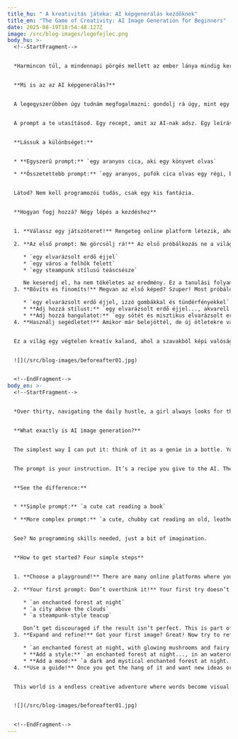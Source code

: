 ```yaml
---
title_hu: " A kreativitás játéka: AI képgenerálás kezdőknek"
title_en: "The Game of Creativity: AI Image Generation for Beginners"
date: 2025-08-19T18:54:48.127Z
image: /src/blog-images/logofejlec.png
body_hu: >-
  <!--StartFragment-->


  *Harmincon túl, a mindennapi pörgés mellett az ember lánya mindig keresi azokat a kis szigeteket, ahol ki tud kapcsolni, ahol valami újat alkothat. Ez nálam az **AI képgenerálás** lett. Olyan, mint egy új szerelem, tele meglepetéssel és felfedezésekkel. Ha te is láttál már elképesztő, meseszerű vagy épp fotórealisztikus képeket az interneten, de azt gondolod, túl bonyolult a dolog, akkor ez a cikk neked szól. Ez nem egy programozói feladat, hidd el, sokkal inkább egy kreatív játszótér.*


  **Mi is az az AI képgenerálás?**


  A legegyszerűbben úgy tudnám megfogalmazni: gondolj rá úgy, mint egy szellemre a palackban. Te vagy a mester, aki kíván valamit, a szellem (az AI) pedig a legjobb tudása szerint teljesíti azt. A kívánságod pedig nem más, mint egy szöveges leírás, amit **prompt**-nak hívunk.


  A prompt a te utasításod. Egy recept, amit az AI-nak adsz. Egy leírás, amiben minden benne van, amit a képen látni szeretnél. Minél pontosabb, részletesebb és hangulatosabb a recepted, annál "finomabb" lesz a végeredmény.


  **Lássuk a különbséget:**


  * **Egyszerű prompt:** `egy aranyos cica, aki egy könyvet olvas`

  * **Összetettebb prompt:** `egy aranyos, pufók cica olvas egy régi, bőrkötéses könyvet egy kandalló mellett, drámai megvilágítás, olajfestmény stílus`


  Látod? Nem kell programozói tudás, csak egy kis fantázia.


  **Hogyan fogj hozzá? Négy lépés a kezdéshez**


  1. **Válassz egy játszóteret!** Rengeteg online platform létezik, ahol ingyenesen kipróbálhatod magad. Nincs szükség telepítésre, csak regisztrálsz, és már mehet is a móka. Az én személyes [kedvenceimet](https://aliceinbp.com/links.html) megtalálod a honlapomon, de kezdésnek a **Microsoft Copilot** (teljesen ingyenes) vagy a **NightCafe** (naponta ad ingyen kreditet) tökéletes választás.

  2. **Az első prompt: Ne görcsölj rá!** Az első próbálkozás ne a világmegváltó műalkotásról szóljon! A cél az, hogy ráérezz az ízére. Írj be valami egyszerűt és hangulatosat, például:

     * `egy elvarázsolt erdő éjjel`
     * `egy város a felhők felett`
     * `egy steampunk stílusú teáscsésze`

     Ne keseredj el, ha nem tökéletes az eredmény. Ez a tanulási folyamat része, a legszebb képek néha a "hibákból" születnek.
  3. **Bővíts és finomíts!** Megvan az első képed? Szuper! Most próbáld meg finomítani. Adj hozzá újabb részleteket, **"fűszereket"** a prompthoz.

     * `egy elvarázsolt erdő éjjel, izzó gombákkal és tündérfényekkel`
     * **Adj hozzá stílust:** `egy elvarázsolt erdő éjjel..., akvarell festmény stílusában`
     * **Adj hozzá hangulatot:** `egy sötét és misztikus elvarázsolt erdő éjjel...`
  4. **Használj segédletet!** Amikor már belejöttél, de új ötletekre vagy stílusokra vágysz, akkor jön a képbe az **[Script Acid by aliceinbp]**.  Az oldalam segítséget nyújt a promptépítéshez, ahol **témákat, részleteket, hangulatokat és stílusokat** is kiválaszthatsz. Így nem kell mindent a semmiből kitalálnod.


  Ez a világ egy végtelen kreatív kaland, ahol a szavakból képi valóság lesz. Remélem, ez a kis bevezető segített eloszlatni a ködöt, és te is kedvet kaptál az alkotáshoz.


  ![](/src/blog-images/beforeafter01.jpg)


  <!--EndFragment-->
body_en: >-
  <!--StartFragment-->


  *Over thirty, navigating the daily hustle, a girl always looks for those little islands where she can unwind and create something new. For me, that new love became **AI image generation**. It’s full of surprises and discoveries. If you’ve seen incredible, fairytale-like or photorealistic images online and thought it sounded too complicated, this article is for you. Trust me, it’s not a programming task; it’s a creative playground.*


  **What exactly is AI image generation?**


  The simplest way I can put it: think of it as a genie in a bottle. You are the master who makes a wish, and the genie (the AI) fulfills it to the best of its ability. Your wish is a text description called a **prompt**.


  The prompt is your instruction. It’s a recipe you give to the AI. The more precise, detailed, and atmospheric your recipe is, the "tastier" the result will be.


  **See the difference:**


  * **Simple prompt:** `a cute cat reading a book`

  * **More complex prompt:** `a cute, chubby cat reading an old, leather-bound book next to a fireplace, dramatic lighting, oil painting style`


  See? No programming skills needed, just a bit of imagination.


  **How to get started? Four simple steps**


  1. **Choose a playground!** There are many online platforms where you can try it for free. No need to install anything; just sign up, and the fun begins. You can find my personal [favorites](https://aliceinbp.com/links.html) on my website, but for starters, **Microsoft Copilot** (completely free) or **NightCafe** (gives daily free credits) are perfect choices.

  2. **Your first prompt: Don’t overthink it!** Your first try doesn’t have to be a masterpiece that changes the world! The goal is to get a feel for it. Write something simple and atmospheric, like:

     * `an enchanted forest at night`
     * `a city above the clouds`
     * `a steampunk-style teacup`

     Don’t get discouraged if the result isn’t perfect. This is part of the learning process, and sometimes the most beautiful images are born from "mistakes."
  3. **Expand and refine!** Got your first image? Great! Now try to refine it. Add new details, new **"spices"**, to the prompt.

     * `an enchanted forest at night, with glowing mushrooms and fairy lights`
     * **Add a style:** `an enchanted forest at night..., in an watercolor painting style`
     * **Add a mood:** `a dark and mystical enchanted forest at night...`
  4. **Use a guide!** Once you get the hang of it and want new ideas or styles, that’s where the [**Alchemy Workshop** ](https://aliceinbp.com)comes in. My website helps you build prompts, where you can choose from **subjects, details, moods, and styles**. This way, you don't have to come up with everything from scratch.


  This world is a endless creative adventure where words become visual reality. I hope this little introduction helped clear the fog and got you excited to create.


  ![](/src/blog-images/beforeafter01.jpg)


  <!--EndFragment-->
---
```

